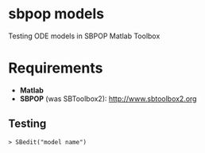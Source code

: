 sbpop models
=================

Testing ODE models in SBPOP Matlab Toolbox

# Requirements
- **Matlab**
- **SBPOP** (was SBToolbox2): http://www.sbtoolbox2.org 

## Testing

    > SBedit("model name")
